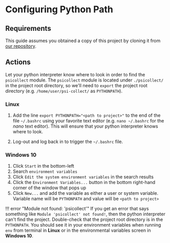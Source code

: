 # Configuring Python Path

## Requirements
This guide assumes you obtained a copy of this project by cloning it from
[our repository](https://github.com/P-Sick/psi-collect/).

## Actions

Let your python interpreter know where to look in order to find the `psicollect` module.
The `psicollect` module is located under `./psicollect/` in the project root directory, so we'll need to `export`
the project root directory (e.g. `/home/user/psi-collect/` as `PYTHONPATH`).

### Linux

1.  Add the line `export PYTHONPATH="<path to project>"` to
    the end of the file `~/.bashrc` using your favorite text editor
    (e.g. `nano ~/.bashrc` for the *nano* text editor).
    This will ensure that your python interpreter knows where to look.

2. Log-out and log back in to trigger the `~/.bashrc` file.

### Windows 10

1.  Click `Start` in the bottom-left
2.  Search `environment variables`
3.  Click `Edit the system environment variables` in the search results
4.  Click the `Environment Variables...` button in the bottom right-hand corner of the window that pops up
5.  Click `New...` and add the variable as either a user or system variable.
    Variable name will be `PYTHONPATH` and value will be `<path to project>`


!!! error "Module not found: 'psicollect'"
    If you get an error that says something like `Module 'psicollect' not found!`, then the python interpreter can't
    find the project. Double-check that the project root directory is in the `PYTHONPATH`. You should see it in
    your environment variables when running `env` from terminal in **Linux** or in the environmental variables
    screen in **Windows 10**.
